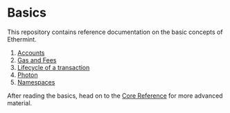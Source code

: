 <!--
order: false
parent:
  order: 3
-->

# Basics

This repository contains reference documentation on the basic concepts of Ethermint.

1. [Accounts](./accounts.md)
2. [Gas and Fees](./gas.md)
3. [Lifecycle of a transaction](./transactions.md)
4. [Photon](./photon.md)
5. [Namespaces](./namespaces.md)

After reading the basics, head on to the [Core Reference](../core/README.md) for more advanced material.
